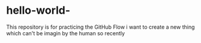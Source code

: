 # hello-world-
This repository is for practicing the GitHub Flow
i want to create a new thing which can't be imagin by the human so recently 
